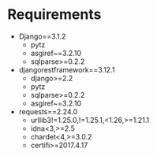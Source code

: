 # Requirements

- Django==3.1.2
    - pytz
    - asgiref~=3.2.10
    - sqlparse>=0.2.2
- djangorestframework==3.12.1
    - django>=2.2
    - pytz
    - sqlparse>=0.2.2
    - asgiref~=3.2.10
- requests==2.24.0
    - urllib3!=1.25.0,!=1.25.1,<1.26,>=1.21.1
    - idna<3,>=2.5
    - chardet<4,>=3.0.2
    - certifi>=2017.4.17 